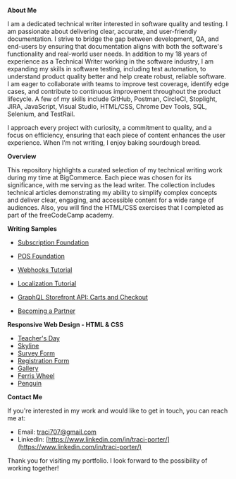 **About Me**

I am a dedicated technical writer interested in software quality and testing. I am passionate about delivering clear, accurate, and user-friendly documentation. I strive to bridge the gap between development, QA, and end-users by ensuring that documentation aligns with both the software's functionality and real-world user needs. In addition to my 18 years of experience as a Technical Writer working in the software industry, I am expanding my skills in software testing, including test automation, to understand product quality better and help create robust, reliable software. I am eager to collaborate with teams to improve test coverage, identify edge cases, and contribute to continuous improvement throughout the product lifecycle. A few of my skills include GitHub, Postman, CircleCI, Stoplight, JIRA, JavaScript, Visual Studio, HTML/CSS, Chrome Dev Tools, SQL, Selenium, and TestRail. 

I approach every project with curiosity, a commitment to quality, and a focus on efficiency, ensuring that each piece of content enhances the user experience. When I’m not writing, I enjoy baking sourdough bread.

**Overview**

This repository highlights a curated selection of my technical writing work during my time at BigCommerce. Each piece was chosen for its significance, with me serving as the lead writer. The collection includes technical articles demonstrating my ability to simplify complex concepts and deliver clear, engaging, and accessible content for a wide range of audiences. Also, you will find the HTML/CSS exercises that I completed as part of the freeCodeCamp academy.

**Writing Samples**

* [Subscription Foundation](https://github.com/traci-porter/github-portfolio/blob/main/Subscription%20Foundation%20_%20BigCommerce%20Dev%20Center.pdf)
  
* [POS Foundation](https://developer.bigcommerce.com/docs/integrations/point-of-sale)

* [Webhooks Tutorial](https://developer.bigcommerce.com/docs/integrations/webhooks/tutorial)

* [Localization Tutorial](https://developer.bigcommerce.com/docs/storefront/stencil/themes/localization/tutorial) 

* [GraphQL Storefront API: Carts and Checkout](https://developer.bigcommerce.com/docs/storefront/cart-checkout/guide/graphql-storefront)

* [Becoming a Partner](https://developer.bigcommerce.com/docs/start/partner) 

**Responsive Web Design - HTML & CSS**

* [Teacher's Day](https://i.pinimg.com/564x/23/6f/ed/236fedc1fe557a77ce09322973f6ef1a.jpg)
* [Skyline](https://github.com/traci-porter/github-portfolio/blob/main/images/2024-05-16_08-39-48.png)
* [Survey Form](https://github.com/traci-porter/github-portfolio/blob/main/images/2024-03-21_15-26-41.png)
* [Registration Form](https://github.com/traci-porter/github-portfolio/blob/main/images/2024-06-06_13-12-20.png)
* [Gallery](https://github.com/traci-porter/github-portfolio/blob/main/images/2024-06-06_13-13-15.png)
* [Ferris Wheel](https://traci-porter.github.io/github-portfolio/ferris-wheel/index.html)
* [Penguin](https://traci-porter.github.io/github-portfolio/penguin/index.html)


**Contact Me**

If you're interested in my work and would like to get in touch, you can reach me at:

* Email: traci707@gmail.com
* LinkedIn: [https://www.linkedin.com/in/traci-porter/](https://www.linkedin.com/in/traci-porter/)

Thank you for visiting my portfolio. I look forward to the possibility of working together!



